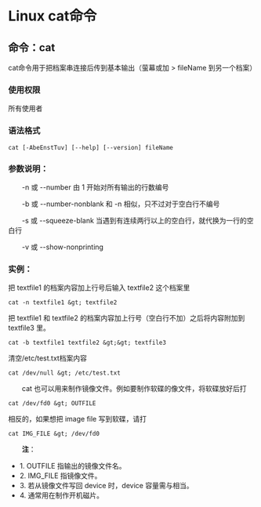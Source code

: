 
# Linux cat命令



## 命令：cat

cat命令用于把档案串连接后传到基本输出（萤幕或加 > fileName 到另一个档案）

### 使用权限

所有使用者

### 语法格式

```
cat [-AbeEnstTuv] [--help] [--version] fileName

```

### 参数说明：

　　-n 或 --number 由 1 开始对所有输出的行数编号

　　-b 或 --number-nonblank 和 -n 相似，只不过对于空白行不编号

　　-s 或 --squeeze-blank 当遇到有连续两行以上的空白行，就代换为一行的空白行

　　-v 或 --show-nonprinting

### 实例：

把 textfile1 的档案内容加上行号后输入 textfile2 这个档案里

```
cat -n textfile1 &gt; textfile2
```

把 textfile1 和 textfile2 的档案内容加上行号（空白行不加）之后将内容附加到 textfile3 里。

```
cat -b textfile1 textfile2 &gt;&gt; textfile3
```

清空/etc/test.txt档案内容

```
cat /dev/null &gt; /etc/test.txt
```

　　cat 也可以用来制作镜像文件。例如要制作软碟的像文件，将软碟放好后打

```
cat /dev/fd0 &gt; OUTFILE
```

相反的，如果想把 image file 写到软碟，请打

```
cat IMG_FILE &gt; /dev/fd0
```

　　**注**：

*   1\. OUTFILE 指输出的镜像文件名。
*   2\. IMG_FILE 指镜像文件。
*   3\. 若从镜像文件写回 device 时，device 容量需与相当。
*   4\. 通常用在制作开机磁片。



